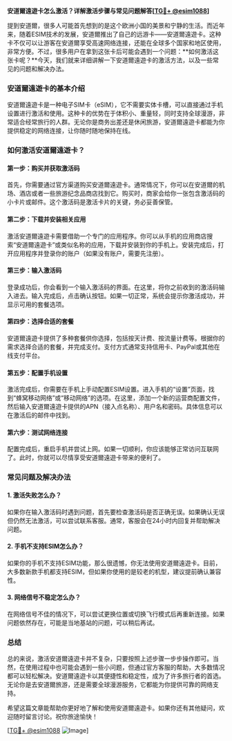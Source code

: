 **安道爾遠遊卡怎么激活？详解激活步骤与常见问题解答[[TG💪+ @esim1088](https://t.me/s/esim1088)]**

提到安道爾，很多人可能首先想到的是这个欧洲小国的美景和宁静的生活。而近年来，随着ESIM技术的发展，安道爾推出了自己的远游卡——安道爾遠遊卡。这种卡不仅可以让游客在安道爾享受高速网络连接，还能在全球多个国家和地区使用，非常方便。不过，很多用户在拿到这张卡后可能会遇到一个问题：**如何激活这张卡呢？**今天，我们就来详细讲解一下安道爾遠遊卡的激活方法，以及一些常见的问题和解决办法。

### 安道爾遠遊卡的基本介绍

安道爾遠遊卡是一种电子SIM卡（eSIM），它不需要实体卡槽，可以直接通过手机设置进行激活和使用。这种卡的优势在于体积小、重量轻，同时支持全球漫游，非常适合经常旅行的人群。无论你是商务出差还是休闲旅游，安道爾遠遊卡都能为你提供稳定的网络连接，让你随时随地保持在线。

### 如何激活安道爾遠遊卡？

#### 第一步：购买并获取激活码

首先，你需要通过官方渠道购买安道爾遠遊卡。通常情况下，你可以在安道爾的机场、酒店或者一些旅游纪念品商店找到它。购买时，商家会给你一张包含激活码的小卡片或邮件。这个激活码是激活卡片的关键，务必妥善保管。

#### 第二步：下载并安装相关应用

激活安道爾遠遊卡需要借助一个专门的应用程序。你可以从手机的应用商店搜索“安道爾遠遊卡”或类似名称的应用，下载并安装到你的手机上。安装完成后，打开应用程序并登录你的账户（如果没有账户，需要先注册）。

#### 第三步：输入激活码

登录成功后，你会看到一个输入激活码的界面。在这里，将你之前收到的激活码输入进去。输入完成后，点击确认按钮。如果一切正常，系统会提示你激活成功，并显示可用的套餐选项。

#### 第四步：选择合适的套餐

安道爾遠遊卡提供了多种套餐供你选择，包括按天计费、按流量计费等。根据你的需求选择合适的套餐，并完成支付。支付方式通常支持信用卡、PayPal或其他在线支付平台。

#### 第五步：配置手机设置

激活完成后，你需要在手机上手动配置ESIM设置。进入手机的“设置”页面，找到“蜂窝移动网络”或“移动网络”的选项。在这里，添加一个新的运营商配置文件，然后输入安道爾遠遊卡提供的APN（接入点名称）、用户名和密码。具体信息可以在激活后的邮件中找到。

#### 第六步：测试网络连接

配置完成后，重启手机并尝试上网。如果一切顺利，你应该能够正常访问互联网了。此时，你就可以尽情享受安道爾遠遊卡带来的便利了。

### 常见问题及解决办法

#### 1. 激活失败怎么办？

如果你在输入激活码时遇到问题，首先要检查激活码是否正确无误。如果确认无误但仍然无法激活，可以尝试联系客服。通常，客服会在24小时内回复并帮助解决问题。

#### 2. 手机不支持ESIM怎么办？

如果你的手机不支持ESIM功能，那么很遗憾，你无法使用安道爾遠遊卡。目前，大多数新款手机都支持ESIM，但如果你使用的是较老的机型，建议提前确认兼容性。

#### 3. 网络信号不稳定怎么办？

在网络信号不佳的情况下，可以尝试更换位置或切换飞行模式后再重新连接。如果问题依然存在，可能是当地基站的问题，可以稍后再试。

### 总结

总的来说，激活安道爾遠遊卡并不复杂，只要按照上述步骤一步步操作即可。当然，在使用过程中也可能会遇到一些小问题，但通过官方客服的帮助，大多数情况都可以轻松解决。安道爾遠遊卡以其便捷性和稳定性，成为了许多旅行者的首选。无论你是去安道爾旅游，还是需要全球漫游服务，它都能为你提供可靠的网络支持。

希望这篇文章能帮助你更好地了解和使用安道爾遠遊卡。如果你还有其他疑问，欢迎随时留言讨论。祝你旅途愉快！

[[TG💪+ @esim1088](https://t.me/s/esim1088) ![Image](https://i.postimg.cc/4NQfJmqS/Snipaste-2025-05-13-00-14-12.png)]